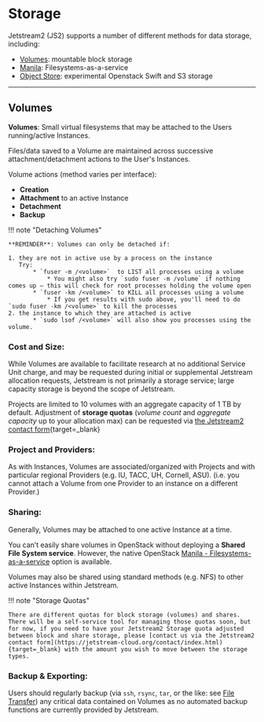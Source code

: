 # Storage

Jetstream2 (JS2) supports a number of different methods for data storage, including:

* [Volumes](#Volumes): mountable block storage
* [Manila](/general/manila): Filesystems-as-a-service
* [Object Store](/general/object): experimental Openstack Swift and S3 storage

---

## Volumes <a name="Volumes"></a>

**Volumes**: Small virtual filesystems that may be attached to the Users running/active Instances.

Files/data saved to a Volume are maintained across successive attachment/detachment actions to the User's Instances.

Volume actions (method varies per interface):

* **Creation**
* **Attachment** to an active Instance
* **Detachment**
* **Backup**

!!! note "Detaching Volumes"

    **REMINDER**: Volumes can only be detached if:

    1. they are not in active use by a process on the instance
       Try:
           * `fuser -m /<volume>`  to LIST all processes using a volume
               * You might also try `sudo fuser -m /volume` if nothing comes up – this will check for root processes holding the volume open
           * `fuser -km /<volume>` to KILL all processes using a volume
               * If you get results with sudo above, you'll need to do `sudo fuser -km /<volume>` to kill the processes
    2. the instance to which they are attached is active
           * `sudo lsof /<volume>` will also show you processes using the volume.


### Cost and Size:

While Volumes are available to facilitate research at no additional Service Unit charge, and may be requested during initial or supplemental Jetstream allocation requests, Jetstream is not primarily a storage service; large capacity storage is beyond the scope of Jetstream.

Projects are limited to 10 volumes with an aggregate capacity of 1 TB by default. Adjustment of **storage quotas** (_volume count_ and _aggregate capacity_ up to your allocation max) can be requested via [the Jetstream2 contact form](https://jetstream-cloud.org/contact/index.html){target=_blank}

### Project and Providers:

As with Instances, Volumes are associated/organized with Projects and with particular regional Providers (e.g. IU, TACC, UH, Cornell, ASU).
    (i.e. you cannot attach a Volume from one Provider to an instance on a different Provider.)

### Sharing:

Generally, Volumes may be attached to one active Instance at a time.

You can’t easily share volumes in OpenStack without deploying a **Shared File System service**. However, the native OpenStack [Manila - Filesystems-as-a-service](/general/manila/) option is available.

Volumes may also be shared using standard methods (e.g. NFS) to other active Instances within Jetstream.

!!! note "Storage Quotas"

    There are different quotas for block storage (volumes) and shares. There will be a self-service tool for managing those quotas soon, but for now, if you need to have your Jetstream2 Storage quota adjusted between block and share storage, please [contact us via the Jetstream2 contact form](https://jetstream-cloud.org/contact/index.html){target=_blank} with the amount you wish to move between the storage types.


### Backup & Exporting:

Users should regularly backup (via `ssh`, `rsync`, `tar`, or the like: see [File Transfer](/general/filetransfer)) any critical data contained on Volumes as no automated backup functions are currently provided by Jetstream. 
